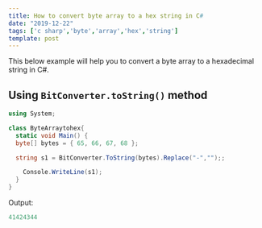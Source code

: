 ```yaml
---
title: How to convert byte array to a hex string in C#
date: "2019-12-22"
tags: ['c sharp','byte','array','hex','string']
template: post
---
```


This below example will help you to convert a byte array to a hexadecimal string in C#.

## Using `BitConverter.toString()` method

```csharp
using System;

class ByteArraytohex{
  static void Main() {
  byte[] bytes = { 65, 66, 67, 68 };

  string s1 = BitConverter.ToString(bytes).Replace("-","");;

    Console.WriteLine(s1);
  }
}
```

Output:

```csharp
41424344
```
